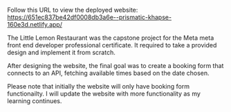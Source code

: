 Follow this URL to view the deployed website: https://651ec837be42df0008db3a6e--prismatic-khapse-160e3d.netlify.app/

The Little Lemon Restaurant was the capstone project for the Meta meta front end developer professional certificate. It required to take a provided design and implement it from scratch.

After designing the website, the final goal was to create a booking form that connects to an API, fetching available times based on the date chosen. 

Please note that initially the website will only have booking form functionailty. I will update the website with more functionality as my learning continues.
